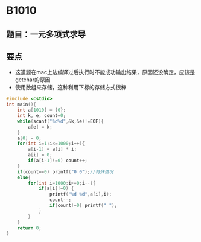 # B1010
## 题目：一元多项式求导
## 要点
- 这道题在mac上边编译过后执行时不能成功输出结果，原因还没确定，应该是getchar的原因
- 使用数组来存储，这种利用下标的存储方式很棒
```C++
#include <cstdio>
int main(){
	int a[1010] = {0};
	int k, e, count=0;
	while(scanf("%d%d",&k,&e)!=EOF){
		a[e] = k;
	}
	a[0] = 0;
	for(int i=1;i<=1000;i++){
		a[i-1] = a[i] * i;
		a[i] = 0;
		if(a[i-1]!=0) count++;
	}
	if(count==0) printf("0 0");//特殊情况
	else{
		for(int i=1000;i>=0;i--){
			if(a[i]!=0) {
				printf("%d %d",a[i],i);
				count--;
				if(count!=0) printf(" ");
			}
		}
	}
    return 0;
}
```